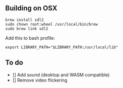 ## Building on OSX

```
brew install sdl2
sudo chown root:wheel /usr/local/bin/brew
sudo brew link sdl2
```

Add this to bash profile:
```
export LIBRARY_PATH="$LIBRARY_PATH:/usr/local/lib"
```

## To do
- [] Add sound (desktop and WASM compatible)
- [] Remove video flickering
